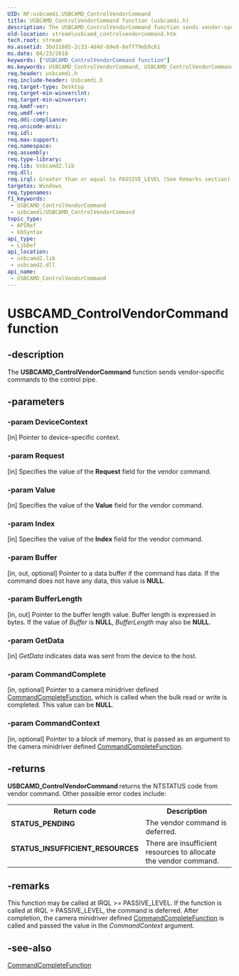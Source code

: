 ```yaml
---
UID: NF:usbcamdi.USBCAMD_ControlVendorCommand
title: USBCAMD_ControlVendorCommand function (usbcamdi.h)
description: The USBCAMD_ControlVendorCommand function sends vendor-specific commands to the control pipe.
old-location: stream\usbcamd_controlvendorcommand.htm
tech.root: stream
ms.assetid: 3bd11885-2c33-4d4d-b9e8-8eff79eb9c61
ms.date: 04/23/2018
keywords: ["USBCAMD_ControlVendorCommand function"]
ms.keywords: USBCAMD_ControlVendorCommand, USBCAMD_ControlVendorCommand function [Streaming Media Devices], stream.usbcamd_controlvendorcommand, usbcamdi/USBCAMD_ControlVendorCommand, usbcmdpr_71f3fad0-03ef-4328-90cf-d556de6736f5.xml
req.header: usbcamdi.h
req.include-header: Usbcamdi.h
req.target-type: Desktop
req.target-min-winverclnt: 
req.target-min-winversvr: 
req.kmdf-ver: 
req.umdf-ver: 
req.ddi-compliance: 
req.unicode-ansi: 
req.idl: 
req.max-support: 
req.namespace: 
req.assembly: 
req.type-library: 
req.lib: Usbcamd2.lib
req.dll: 
req.irql: Greater than or equal to PASSIVE_LEVEL (See Remarks section)
targetos: Windows
req.typenames: 
f1_keywords:
 - USBCAMD_ControlVendorCommand
 - usbcamdi/USBCAMD_ControlVendorCommand
topic_type:
 - APIRef
 - kbSyntax
api_type:
 - LibDef
api_location:
 - usbcamd2.lib
 - usbcamd2.dll
api_name:
 - USBCAMD_ControlVendorCommand
---
```


# USBCAMD_ControlVendorCommand function


## -description

The <b>USBCAMD_ControlVendorCommand</b> function sends vendor-specific commands to the control pipe.

## -parameters

### -param DeviceContext 

[in]
Pointer to device-specific context.

### -param Request 

[in]
Specifies the value of the <b>Request</b> field for the vendor command.

### -param Value 

[in]
Specifies the value of the <b>Value</b> field for the vendor command.

### -param Index 

[in]
Specifies the value of the <b>Index</b> field for the vendor command.

### -param Buffer 

[in, out, optional]
Pointer to a data buffer if the command has data. If the command does not have any data, this value is <b>NULL</b>.

### -param BufferLength 

[in, out]
Pointer to the buffer length value. Buffer length is expressed in bytes. If the value of <i>Buffer</i> is <b>NULL</b>, <i>BufferLength</i> may also be <b>NULL</b>.

### -param GetData 

[in]
<i>GetData</i> indicates data was sent from the device to the host.

### -param CommandComplete 

[in, optional]
Pointer to a camera minidriver defined <a href="https://docs.microsoft.com/windows-hardware/drivers/ddi/usbcamdi/nc-usbcamdi-pcommand_complete_function">CommandCompleteFunction</a>, which is called when the bulk read or write is completed. This value can be <b>NULL</b>.

### -param CommandContext 

[in, optional]
Pointer to a block of memory, that is passed as an argument to the camera minidriver defined <a href="https://docs.microsoft.com/windows-hardware/drivers/ddi/usbcamdi/nc-usbcamdi-pcommand_complete_function">CommandCompleteFunction</a>.

## -returns

<b>USBCAMD_ControlVendorCommand </b>returns the NTSTATUS code from vendor command. Other possible error codes include:

<table>
<tr>
<th>Return code</th>
<th>Description</th>
</tr>
<tr>
<td width="40%">
<dl>
<dt><b>STATUS_PENDING</b></dt>
</dl>
</td>
<td width="60%">
The vendor command is deferred.

</td>
</tr>
<tr>
<td width="40%">
<dl>
<dt><b>STATUS_INSUFFICIENT_RESOURCES</b></dt>
</dl>
</td>
<td width="60%">
There are insufficient resources to allocate the vendor command.

</td>
</tr>
</table>

## -remarks

This function may be called at IRQL >= PASSIVE_LEVEL. If the function is called at IRQL > PASSIVE_LEVEL, the command is deferred. After completion, the camera minidriver defined <a href="https://docs.microsoft.com/windows-hardware/drivers/ddi/usbcamdi/nc-usbcamdi-pcommand_complete_function">CommandCompleteFunction</a> is called and passed the value in the <i>CommandContext</i> argument<i>.</i>

## -see-also

<a href="https://docs.microsoft.com/windows-hardware/drivers/ddi/usbcamdi/nc-usbcamdi-pcommand_complete_function">CommandCompleteFunction</a>

